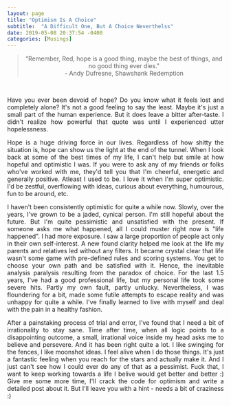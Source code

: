 ```yaml
---
layout: page
title: "Optimism Is A Choice"
subtitle:  "A Difficult One, But A Choice Neverthelss" 
date: 2019-05-08 20:37:54 -0400
categories: [Musings]
---
```


<center>
<blockquote> “Remember, Red, hope is a good thing, maybe the best of things, and no good thing ever dies." <br>
- Andy Dufresne, Shawshank Redemption</blockquote>
</center>

 <br>

<p align="justify"> Have you ever been devoid of hope? Do you know what it feels lost and completely alone? It's not a good feeling to say the least. Maybe it's just a small part of the human experience. But it does leave a bitter after-taste. I didn't realize how powerful that quote was until I experienced utter hopelessness. </p>

<p align="justify"> Hope is a huge driving force in our lives. Regardless of how shitty the situation is, hope can show us the light at the end of the tunnel. When I look back at some of the best times of my life, I can't help but smile at how hopeful and optimistic I was. If you were to ask any of my friends or folks who've worked with me, they'd tell you that I'm cheerful, energetic and generally positive. Atleast I used to be. I love it when I'm super optimistic. I'd be zestful, overflowing with ideas, curious about everything, humourous, fun to be around, etc. </p>

<p align="justify"> I haven't been consistently optimistic for quite a while now. Slowly, over the years, I've grown to be a jaded, cynical person. I'm still hopeful about the future. But I'm quite pessimistic and unsatisfied with the present. If someone asks me what happened, all I could muster right now is "life happened". I had more exposure. I saw a large proportion of people act only in their own self-interest. A new found clarity helped me look at the life my parents and relatives led without any filters. It became crystal clear that life wasn't some game with pre-defined rules and scoring systems. You get to choose your own path and be satisfied with it. Hence, the inevitable analysis paralysis resulting from the paradox of choice. For the last 1.5 years, I've had a good professional life, but my personal life took some severe hits. Partly my own fault, partly unlucky. Nevertheless, I was floundering for a bit, made some futile attempts to escape reality and was unhappy for quite a while. I've finally learned to live with myself and deal with the pain in a healthy fashion. </p>

<p align="justify"> After a painstaking process of trial and error, I've found that I need a bit of irrationality to stay sane. Time after time, when all logic points to a disappointing outcome, a small, irrational voice inside my head asks me to believe and persevere. And it has been right quite a lot. I like swinging for the fences, I like moonshot ideas. I feel alive when I do those things. It's just a fantastic feeling when you reach for the stars and actually make it. And I just can't see how I could ever do any of that as a pessimist. Fuck that, I want to keep working towards a life I belive would get better and better :) Give me some more time, I'll crack the code for optimism and write a detailed post about it. But I'll leave you with a hint - needs a bit of craziness :) </p>

<div class="row uniform">
<div class="4u 12u$(medium)">
</div>
	<div class="4u 12u$(medium)">
        <span class="image main"><img src="{{site.url}}/assets/images/soodhu_kavvum_kuruttu_thanamana.jpg" alt="" /></span>
</div>
<div class="4u 12u$(medium)">
</div>
</div>
